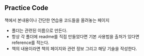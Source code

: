 Practice Code
-------------

책에서 본내용이나 간단한 연습용 코드들을 올려놓는 페이지

-	폴더는 관련된 이름으로 만든다.
-	항상 각 폴더에 readme를 직접 만들었다면 기본 사용법을 출처가 있다면 reference를 적는다.
-	책의 내용이라면 책의 페이지와 관련 정보 그리고 해당 기술을 작성한다.
